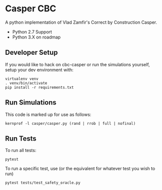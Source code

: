 # Casper CBC
A python implementation of Vlad Zamfir's Correct by Construction Casper.
* Python 2.7 Support
* Python 3.X on roadmap


## Developer Setup
If you would like to hack on cbc-casper or run the simulations yourself, setup your dev environment with:
```
virtualenv venv
. venv/bin/activate
pip install -r requirements.txt
```

## Run Simulations
This code is marked up for use as follows:
```
kernprof -l casper/casper.py (rand | rrob | full | nofinal)
```

## Run Tests
To run all tests:
```
pytest
```
To run a specific test, use (or the equivalent for whatever test you wish to run)
```
pytest tests/test_safety_oracle.py
```
